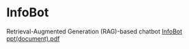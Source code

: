 # InfoBot
Retrieval-Augmented Generation (RAG)-based chatbot
[InfoBot ppt(document).pdf](https://github.com/user-attachments/files/19445640/InfoBot.ppt.document.pdf)

